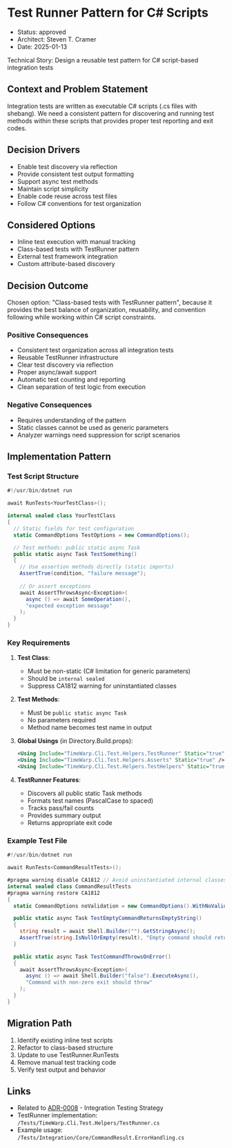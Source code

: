 # Test Runner Pattern for C# Scripts

* Status: approved
* Architect: Steven T. Cramer
* Date: 2025-01-13

Technical Story: Design a reusable test pattern for C# script-based integration tests

## Context and Problem Statement

Integration tests are written as executable C# scripts (.cs files with shebang). We need a consistent pattern for discovering and running test methods within these scripts that provides proper test reporting and exit codes.

## Decision Drivers

* Enable test discovery via reflection
* Provide consistent test output formatting
* Support async test methods
* Maintain script simplicity
* Enable code reuse across test files
* Follow C# conventions for test organization

## Considered Options

* Inline test execution with manual tracking
* Class-based tests with TestRunner pattern
* External test framework integration
* Custom attribute-based discovery

## Decision Outcome

Chosen option: "Class-based tests with TestRunner pattern", because it provides the best balance of organization, reusability, and convention following while working within C# script constraints.

### Positive Consequences

* Consistent test organization across all integration tests
* Reusable TestRunner infrastructure
* Clear test discovery via reflection
* Proper async/await support
* Automatic test counting and reporting
* Clean separation of test logic from execution

### Negative Consequences

* Requires understanding of the pattern
* Static classes cannot be used as generic parameters
* Analyzer warnings need suppression for script scenarios

## Implementation Pattern

### Test Script Structure

```csharp
#!/usr/bin/dotnet run

await RunTests<YourTestClass>();

internal sealed class YourTestClass
{
  // Static fields for test configuration
  static CommandOptions TestOptions = new CommandOptions();

  // Test methods: public static async Task
  public static async Task TestSomething()
  {
    // Use assertion methods directly (static imports)
    AssertTrue(condition, "failure message");
    
    // Or assert exceptions
    await AssertThrowsAsync<Exception>(
      async () => await SomeOperation(),
      "expected exception message"
    );
  }
}
```

### Key Requirements

1. **Test Class**:
   - Must be non-static (C# limitation for generic parameters)
   - Should be `internal sealed`
   - Suppress CA1812 warning for uninstantiated classes

2. **Test Methods**:
   - Must be `public static async Task`
   - No parameters required
   - Method name becomes test name in output

3. **Global Usings** (in Directory.Build.props):
   ```xml
   <Using Include="TimeWarp.Cli.Test.Helpers.TestRunner" Static="true" />
   <Using Include="TimeWarp.Cli.Test.Helpers.Asserts" Static="true" />
   <Using Include="TimeWarp.Cli.Test.Helpers.TestHelpers" Static="true" />
   ```

4. **TestRunner Features**:
   - Discovers all public static Task methods
   - Formats test names (PascalCase to spaced)
   - Tracks pass/fail counts
   - Provides summary output
   - Returns appropriate exit code

### Example Test File

```csharp
#!/usr/bin/dotnet run

await RunTests<CommandResultTests>();

#pragma warning disable CA1812 // Avoid uninstantiated internal classes
internal sealed class CommandResultTests
#pragma warning restore CA1812
{
  static CommandOptions noValidation = new CommandOptions().WithNoValidation();

  public static async Task TestEmptyCommandReturnsEmptyString()
  {
    string result = await Shell.Builder("").GetStringAsync();
    AssertTrue(string.IsNullOrEmpty(result), "Empty command should return empty string");
  }

  public static async Task TestCommandThrowsOnError()
  {
    await AssertThrowsAsync<Exception>(
      async () => await Shell.Builder("false").ExecuteAsync(),
      "Command with non-zero exit should throw"
    );
  }
}
```

## Migration Path

1. Identify existing inline test scripts
2. Refactor to class-based structure
3. Update to use TestRunner.RunTests
4. Remove manual test tracking code
5. Verify test output and behavior

## Links

* Related to [ADR-0008](0008-integration-testing-strategy.md) - Integration Testing Strategy
* TestRunner implementation: `/Tests/TimeWarp.Cli.Test.Helpers/TestRunner.cs`
* Example usage: `/Tests/Integration/Core/CommandResult.ErrorHandling.cs`